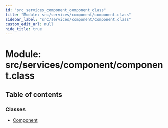 ```yaml
---
id: "src_services_component_component_class"
title: "Module: src/services/component/component.class"
sidebar_label: "src/services/component/component.class"
custom_edit_url: null
hide_title: true
---
```


# Module: src/services/component/component.class

## Table of contents

### Classes

- [Component](../classes/src_services_component_component_class.component.md)
